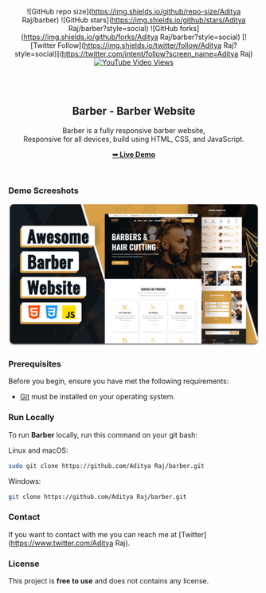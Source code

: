 <div align="center">
  
  ![GitHub repo size](https://img.shields.io/github/repo-size/Aditya Raj/barber)
  ![GitHub stars](https://img.shields.io/github/stars/Aditya Raj/barber?style=social)
  ![GitHub forks](https://img.shields.io/github/forks/Aditya Raj/barber?style=social)
  [![Twitter Follow](https://img.shields.io/twitter/follow/Aditya Raj?style=social)](https://twitter.com/intent/follow?screen_name=Aditya Raj)
  [![YouTube Video Views](https://img.shields.io/youtube/views/pIgMTd8ZFxY?style=social)](https://youtu.be/pIgMTd8ZFxY)

  <br />
  <br />

  <h2 align="center">Barber - Barber Website</h2>

  Barber is a fully responsive barber website, <br />Responsive for all devices, build using HTML, CSS, and JavaScript.

  <a href="https://Aditya Raj.github.io/barber/"><strong>➥ Live Demo</strong></a>

</div>

<br />

### Demo Screeshots

![Barber Desktop Demo](./readme-images/desktop.png "Desktop Demo")

### Prerequisites

Before you begin, ensure you have met the following requirements:

* [Git](https://git-scm.com/downloads "Download Git") must be installed on your operating system.

### Run Locally

To run **Barber** locally, run this command on your git bash:

Linux and macOS:

```bash
sudo git clone https://github.com/Aditya Raj/barber.git
```

Windows:

```bash
git clone https://github.com/Aditya Raj/barber.git
```

### Contact

If you want to contact with me you can reach me at [Twitter](https://www.twitter.com/Aditya Raj).

### License

This project is **free to use** and does not contains any license.

